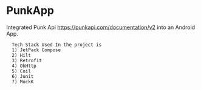 # PunkApp

Integrated Punk Api https://punkapi.com/documentation/v2 into an Android App. 

      
      Tech Stack Used In the project is 
      1) JetPack Compose
      2) Hilt 
      3) Retrofit
      4) OkHttp
      5) Coil
      6) Junit
      7) MockK
